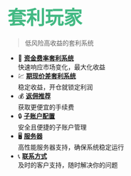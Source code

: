# <span style="font-size: 1.5em; font-weight: bold; color: #42b983;">套利玩家</span>

> 低风险高收益的套利系统

- 🚀 **[资金费率套利系统](资金费率套利系统.md)**  
  快速响应市场变化，最大化收益
- 💹 **[期现价差套利系统](期现价差套利系统.md)**  
  稳定收益，开仓就锁定利润
- 💰 **[返佣推荐](返佣推荐.md)**  
  获取更便宜的手续费
- 🔒 **[子账户配置](子账户配置.md)**  
  安全且便捷的子账户管理
- 🖥️ **[服务器](服务器.md)**  
  高性能服务器支持，确保系统稳定运行
- 📞 **[联系方式](联系方式.md)**  
  及时的客户支持，随时解决你的问题
